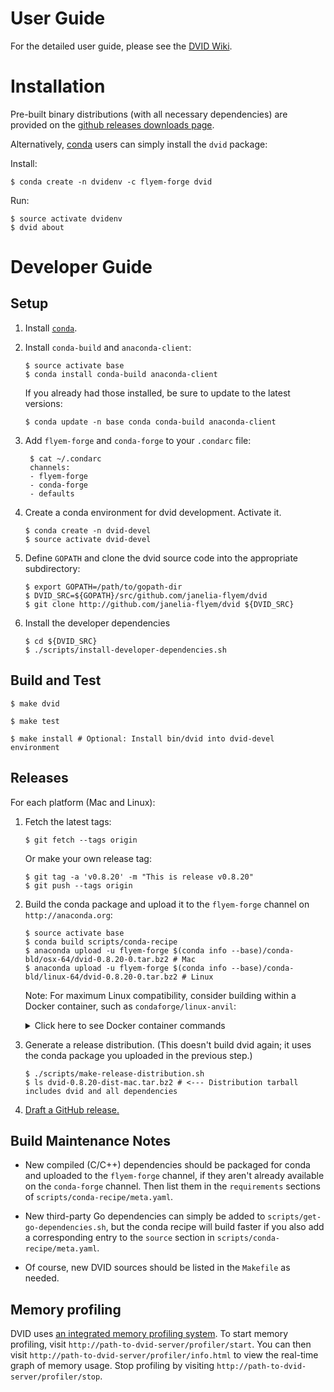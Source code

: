 User Guide
==========

For the detailed user guide, please see the [DVID Wiki][wiki].

[wiki]: https://github.com/janelia-flyem/dvid/wiki


Installation
============

Pre-built binary distributions (with all necessary dependencies)
are provided on the [github releases downloads page][1].

[1]: https://github.com/janelia-flyem/dvid/releases

Alternatively, [conda](https://conda.io/docs) users can simply install the `dvid` package:

Install:

```
$ conda create -n dvidenv -c flyem-forge dvid
```

Run:

```
$ source activate dvidenv
$ dvid about
```


Developer Guide
===============

Setup
-----

1. Install [`conda`][miniconda].

[miniconda]: https://conda.io/miniconda.html

2. Install `conda-build` and `anaconda-client`:

    ```
    $ source activate base
    $ conda install conda-build anaconda-client
    ```
    
    If you already had those installed, be sure to update to the latest versions:
    
    ```
    $ conda update -n base conda conda-build anaconda-client
    ```

3. Add `flyem-forge` and `conda-forge` to your `.condarc` file:

    ```
     $ cat ~/.condarc
     channels:
     - flyem-forge
     - conda-forge
     - defaults
    ```

4. Create a conda environment for dvid development.  Activate it.

    ```
    $ conda create -n dvid-devel
    $ source activate dvid-devel
    ```

5. Define `GOPATH` and clone the dvid source code into the appropriate subdirectory:

    ```
    $ export GOPATH=/path/to/gopath-dir
    $ DVID_SRC=${GOPATH}/src/github.com/janelia-flyem/dvid
    $ git clone http://github.com/janelia-flyem/dvid ${DVID_SRC}
    ```

6. Install the developer dependencies

    ```
    $ cd ${DVID_SRC}
    $ ./scripts/install-developer-dependencies.sh
    ```


Build and Test
--------------

    $ make dvid

    $ make test
    
    $ make install # Optional: Install bin/dvid into dvid-devel environment


Releases
--------

For each platform (Mac and Linux):

1. Fetch the latest tags:

    ```
    $ git fetch --tags origin
    ```

   Or make your own release tag:

    ```
    $ git tag -a 'v0.8.20' -m "This is release v0.8.20"
    $ git push --tags origin
    ```

2. Build the conda package and upload it to the `flyem-forge` channel on `http://anaconda.org`:

    ```
    $ source activate base
    $ conda build scripts/conda-recipe
    $ anaconda upload -u flyem-forge $(conda info --base)/conda-bld/osx-64/dvid-0.8.20-0.tar.bz2 # Mac
    $ anaconda upload -u flyem-forge $(conda info --base)/conda-bld/linux-64/dvid-0.8.20-0.tar.bz2 # Linux
    ```

   Note: For maximum Linux compatibility, consider building within a Docker container, such as `condaforge/linux-anvil`:
   
   <details>
   
   <summary>Click here to see Docker container commands</summary>
   
   ```
   ## Pull and start the container:
   $ docker pull condaforge/linux-anvil
   $ docker run -i -t --name dvid-build condaforge/linux-anvil
   
   ## In the container:
   [conda@0709a0f996e7 ~]$ conda config --add channels flyem-forge
   [conda@0709a0f996e7 ~]$ git clone https://github.com/janelia-flyem/dvid
   [conda@0709a0f996e7 ~]$ cd dvid
   [conda@0709a0f996e7 dvid]$ conda build scripts/conda-recipe
   ...
   [conda@0709a0f996e7 dvid]$ anaconda upload /opt/conda/conda-bld/linux-64/dvid-0.8.20-0.tar.bz2
   

   ## For your next build, you can skip the initial configuration
   ## if you re-attach to the container as you left it:
   $ docker start dvid-build
   $ docker attach dvid-build
   
   [conda@0709a0f996e7 ~]$ cd dvid
   [conda@0709a0f996e7 dvid]$ git fetch --tags origin
   [conda@0709a0f996e7 dvid]$ git pull origin master
   [conda@0709a0f996e7 dvid]$ conda build scripts/conda-recipe
   ...
   [conda@0709a0f996e7 dvid]$ anaconda upload /opt/conda/conda-bld/linux-64/dvid-0.8.21-0.tar.bz2
   ```
   
   </details>

3. Generate a release distribution.
   (This doesn't build dvid again; it uses the conda package you uploaded in the previous step.)

    ```
    $ ./scripts/make-release-distribution.sh
    $ ls dvid-0.8.20-dist-mac.tar.bz2 # <--- Distribution tarball includes dvid and all dependencies
    ```

4. [Draft a GitHub release.][creating-releases]

[creating-releases]: https://help.github.com/articles/creating-releases


Build Maintenance Notes
-----------------------

- New compiled (C/C++) dependencies should be packaged for conda and uploaded
  to the `flyem-forge` channel, if they aren't already available on the 
  `conda-forge` channel. Then list them in the `requirements` sections of
  `scripts/conda-recipe/meta.yaml`.

- New third-party Go dependencies can simply be added to `scripts/get-go-dependencies.sh`,
  but the conda recipe will build faster if you also add a corresponding entry
  to the `source` section in `scripts/conda-recipe/meta.yaml`.
     
- Of course, new DVID sources should be listed in the `Makefile` as needed.


Memory profiling
----------------

DVID uses [an integrated memory profiling system](https://github.com/wblakecaldwell/profiler/tree/d0f7b0590a127b0c7ef1abf7c089ef2fa74b47cd).  To start memory profiling, visit `http://path-to-dvid-server/profiler/start`.  You can then visit `http://path-to-dvid-server/profiler/info.html` to view the real-time graph of memory usage.  Stop profiling by visiting `http://path-to-dvid-server/profiler/stop`.
